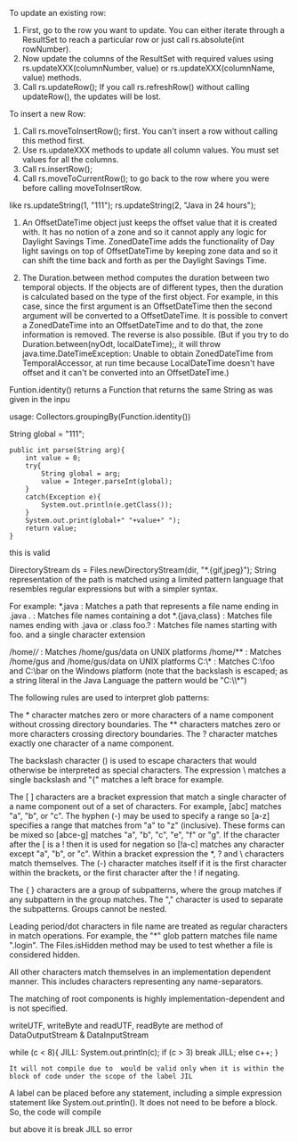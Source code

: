 

To update an existing row:

1. First, go to the row you want to update. You can either iterate through a ResultSet to reach a particular row or just call rs.absolute(int rowNumber).
2. Now update the columns of the ResultSet with required values using rs.updateXXX(columnNumber, value) or rs.updateXXX(columnName, value) methods.
3. Call rs.updateRow(); If you call rs.refreshRow() without calling updateRow(), the updates will be lost.



To insert a new Row:
1. Call rs.moveToInsertRow(); first. You can't insert a row without calling this method first.
2. Use rs.updateXXX methods to update all column values. You must set values for all the columns.
3. Call rs.insertRow();
4. Call rs.moveToCurrentRow(); to go back to the row where you were before calling moveToInsertRow.



like rs.updateString(1, "111");
rs.updateString(2, "Java in 24 hours");





1. An OffsetDateTime object just keeps the offset value that it is created with. It has no notion of a zone and so it cannot apply any logic for Daylight Savings Time. ZonedDateTime adds the functionality of Day light savings on top of OffsetDateTime by keeping zone data and so it can shift the time back and forth as per the Daylight Savings Time.


2. The Duration.between method computes the duration between two temporal objects. If the objects are of different types, then the duration is calculated based on the type of the first object. For example, in this case, since the first argument is an OffsetDateTime then the second argument will be converted to a OffsetDateTime. It is possible to convert a ZonedDateTime into an OffsetDateTime and to do that, the zone information is removed. The reverse is also possible. (But if you try to do Duration.between(nyOdt, localDateTime);, it will throw java.time.DateTimeException: Unable to obtain ZonedDateTime from TemporalAccessor, at run time because LocalDateTime doesn't have offset and it can't be converted into an OffsetDateTime.)




 Funtion.identity() returns a Function that returns the same String as was given in the inpu

 usage: Collectors.groupingBy(Function.identity())


  String global = "111";
    
    public int parse(String arg){
        int value = 0;
        try{
            String global = arg;            
            value = Integer.parseInt(global);
        }
        catch(Exception e){
            System.out.println(e.getClass());
        }
        System.out.print(global+" "+value+" ");
        return value;
    }
this is valid





 DirectoryStream<Path> ds = Files.newDirectoryStream(dir, "*.{gif,jpeg}");
String representation of the path is matched using a limited pattern language that resembles regular expressions but with a simpler syntax.

For example:
*.java : Matches a path that represents a file name ending in .java
*.* : Matches file names containing a dot
*.{java,class} : Matches file names ending with .java or .class
foo.? : Matches file names starting with foo. and a single character extension

/home/*/* : Matches /home/gus/data on UNIX platforms
/home/**  : Matches /home/gus and /home/gus/data on UNIX platforms
C:\\* : Matches C:\foo and C:\bar on the Windows platform (note that the backslash is escaped; as a string literal in the Java Language the pattern would be "C:\\\\*")

The following rules are used to interpret glob patterns:

The * character matches zero or more characters of a name component without crossing directory boundaries.
The ** characters matches zero or more characters crossing directory boundaries.
The ? character matches exactly one character of a name component.

The backslash character (\) is used to escape characters that would otherwise be interpreted as special characters. The expression \\ matches a single backslash and "\{" matches a left brace for example.

The [ ] characters are a bracket expression that match a single character of a name component out of a set of characters. For example, [abc] matches "a", "b", or "c". The hyphen (-) may be used to specify a range so [a-z] specifies a range that matches from "a" to "z" (inclusive). These forms can be mixed so [abce-g] matches "a", "b", "c", "e", "f" or "g". If the character after the [ is a ! then it is used for negation so [!a-c] matches any character except "a", "b", or "c".
Within a bracket expression the *, ? and \ characters match themselves. The (-) character matches itself if it is the first character within the brackets, or the first character after the ! if negating.


The { } characters are a group of subpatterns, where the group matches if any subpattern in the group matches. The "," character is used to separate the subpatterns. Groups cannot be nested.

Leading period/dot characters in file name are treated as regular characters in match operations. For example, the "*" glob pattern matches file name ".login". The Files.isHidden method may be used to test whether a file is considered hidden.

All other characters match themselves in an implementation dependent manner. This includes characters representing any name-separators.

The matching of root components is highly implementation-dependent and is not specified.



writeUTF, writeByte and readUTF, readByte  are method of    DataOutputStream & DataInputStream


while (c < 8){
       JILL: System.out.println(c);
       if (c > 3) break JILL; else c++;
       }

    It will not compile due to  would be valid only when it is within the block of code under the scope of the label JIL
    

 A label can be placed before any statement, including a simple expression statement like System.out.println(). It does not need to be before a block. So, the code will compile

 but above it is break JILL so error
